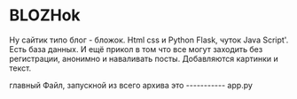 # BLOZHok

Ну сайтик типо блог - бложок. Html css и Python Flask, чуток Java Script'. Есть база данных. И ещё прикол в том что все могут заходить без регистрации, анонимно и наваливать посты. Добавляются картинки и текст.

главный Файл, запускной из всего архива это ----------- app.py
